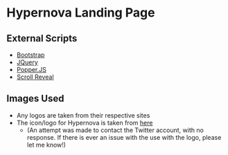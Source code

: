 # Hypernova Landing Page

## External Scripts
- [Bootstrap](https://getbootstrap.com/)
- [JQuery](https://jquery.com/)
- [Popper.JS](https://popper.js.org/)
- [Scroll Reveal](https://github.com/jlmakes/scrollreveal)

## Images Used
- Any logos are taken from their respective sites
- The icon/logo for Hypernova is taken from [here](https://twitter.com/hypernovaserver)
  - (An attempt was made to contact the Twitter account, with no response. If there is ever an issue with the use with the logo, please let me know!)